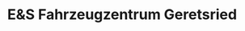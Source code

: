 ---
title: "E&S Fahrzeugzentrum Geretsried"
url: /geretsried/eunds-fahrzeugzentrum-geretsried/
shop: Autowerkstatt
---